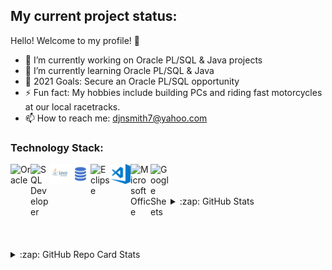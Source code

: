 ## My current project status:

Hello! Welcome to my profile! 🤝

- 🔭 I’m currently working on Oracle PL/SQL & Java projects
- 🌱 I’m currently learning Oracle PL/SQL & Java
- 🥅 2021 Goals: Secure an Oracle PL/SQL opportunity 
- ⚡ Fun fact: My hobbies include building PCs and riding fast motorcycles at our local racetracks.
- 📫 How to reach me: djnsmith7@yahoo.com

### Technology Stack:

<p align="left">
      <img align="left" alt="Oracle" width="32px" src="https://avatars.githubusercontent.com/u/4430336?s=200&v=4" />
      <img align="left" alt="SQL Developer" width="32px" src="https://cloud.githubusercontent.com/assets/3802058/6964581/40c3aa02-d953-11e4-96f0-dd38a973169a.png" />
      <img align="left" alt="Java" width="32px" src="https://raw.githubusercontent.com/github/explore/80688e429a7d4ef2fca1e82350fe8e3517d3494d/topics/java/java.png" />
      <img align="left" alt="SQL" width="32px" src="https://raw.githubusercontent.com/github/explore/80688e429a7d4ef2fca1e82350fe8e3517d3494d/topics/sql/sql.png" />
      <img align="left" alt="Eclipse" width="32px" src="https://avatars.githubusercontent.com/u/56974?s=200&v=4" />
      <img align="left" alt="Visual Studio Code" width="32px" src="https://raw.githubusercontent.com/github/explore/80688e429a7d4ef2fca1e82350fe8e3517d3494d/topics/visual-studio-code/visual-studio-code.png" />
      <img align="left" alt="Microsoft Office" width="32px" src="https://cdn.jsdelivr.net/npm/simple-icons@v4/icons/microsoftoffice.svg" />
      <img align="left" alt="Google Sheets" width="32px" src="https://cdn.jsdelivr.net/npm/simple-icons@v4/icons/googlesheets.svg" />
</p>

<br />
<br />
<br />

<details>
  <summary>:zap: GitHub Stats</summary>
  <img align="left" alt="My GitHub Stats" src="https://github-readme-stats-seven-murex.vercel.app/api?username=djnsmith7&theme=algolia&show_icons=true&hide_border=true" />
  
</details>

<br />
<br />
<br />
<br />

<details>
  <summary>:zap: GitHub Repo Card Stats</summary>
  
  [![Readme Card](https://github-readme-stats.vercel.app/api/pin/?username=djnsmith7&repo=github-readme-stats)](https://github.com/djnsmith7/github-readme-stats)
</details>




